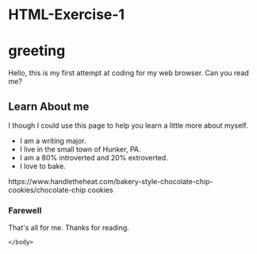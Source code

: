# HTML-Exercise-1 
<!DOCTYPE html>
<html xmlns="http://www.w3.org/1999/xhtml">
    <head>
        <link rel="stylesheet" type="text/css" href="Beginning Codes.css"/> 
        <title>What's Up</title>
    </head>
    <body>
        <h1>greeting</h1>
            <p>Hello, this is my first attempt at coding for my web browser. Can you read me?</p>
        <h2>Learn About me</h2>
            <p>I though I could use this page to help you learn a little more about myself.</p>
                <ul>
                    <li>I am a writing major.</li>
                    <li>I live in the small town of Hunker, PA.</li>
                    <li>I am a 80% introverted and 20% extroverted.</li>
                    <li>I love to bake.</li> 
                </ul>
        <p><a>https://www.handletheheat.com/bakery-style-chocolate-chip-cookies/</a>chocolate-chip cookies</p>
        <h3>Farewell</h3>
            <p>That's all for me. Thanks for reading.</p>
        
    </body>
</html>
